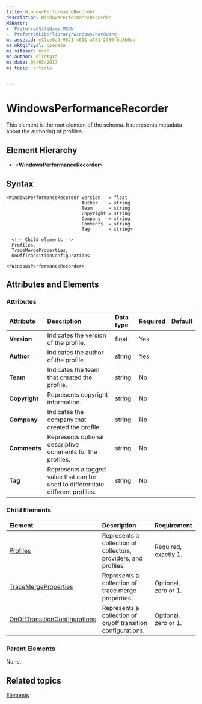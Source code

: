 ```yaml
---
title: WindowsPerformanceRecorder
description: WindowsPerformanceRecorder
MSHAttr:
- 'PreferredSiteName:MSDN'
- 'PreferredLib:/library/windows/hardware'
ms.assetid: e17ce0a4-9621-4611-a781-2750fba3b0cd
ms.mktglfcycl: operate
ms.sitesec: msdn
ms.author: eliotgra
ms.date: 05/05/2017
ms.topic: article


---
```



# WindowsPerformanceRecorder

This element is the root element of the schema. It represents metadata about the authoring of profiles.


## Element Hierarchy

* \<**WindowsPerformanceRecorder**\>


## Syntax

```
<WindowsPerformanceRecorder Version   = float
                            Author    = string
                            Team      = string
                            Copyright = string
                            Company   = string
                            Comments  = string
                            Tag       = string>

  <!-- Child elements -->
  Profiles,
  TraceMergeProperties,
  OnOffTransitionConfigurations

</WindowsPerformanceRecorder>
```


## Attributes and Elements


### Attributes

| Attribute     | Description                                                                     | Data type | Required | Default |
| :------------ | :------------------------------------------------------------------------------ | :-------- | :------- | :------ |
| **Version**   | Indicates the version of the profile.                                           | float     | Yes      |         |
| **Author**    | Indicates the author of the profile.                                            | string    | Yes      |         |
| **Team**      | Indicates the team that created the profile.                                    | string    | No       |         |
| **Copyright** | Represents copyright information.                                               | string    | No       |         |
| **Company**   | Indicates the company that created the profile.                                 | string    | No       |         |
| **Comments**  | Represents optional descriptive comments for the profiles.                      | string    | No       |         |
| **Tag**       | Represents a tagged value that can be used to differentiate different profiles. | string    | No       |         |


### Child Elements

| Element                                                           | Description                                                     | Requirement          |
| :---------------------------------------------------------------- | :-------------------------------------------------------------- | :------------------- |
| [Profiles](profiles.md)                                           | Represents a collection of collectors, providers, and profiles. | Required, exactly 1. |
| [TraceMergeProperties](tracemergeproperties.md)                   | Represents a collection of trace merge properites.              | Optional, zero or 1. |
| [OnOffTransitionConfigurations](onofftransitionconfigurations.md) | Represents a collection of on/off transition configurations.    | Optional, zero or 1. |


### Parent Elements

None.


## Related topics

[Elements](elements.md)

